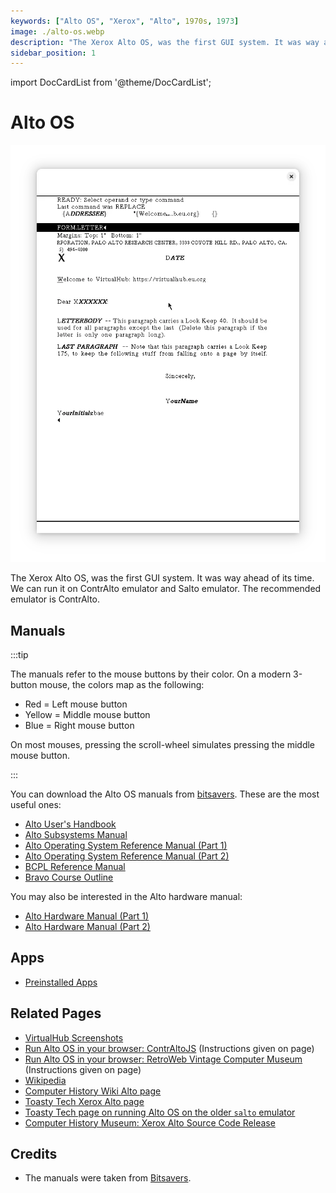 ```yaml
---
keywords: ["Alto OS", "Xerox", "Alto", 1970s, 1973]
image: ./alto-os.webp
description: "The Xerox Alto OS, was the first GUI system. It was way ahead of its time. We can run it on ContrAlto emulator."
sidebar_position: 1
---
```


import DocCardList from '@theme/DocCardList';

# Alto OS

![Alto OS](./alto-os.webp)

The Xerox Alto OS, was the first GUI system. It was way ahead of its time. We can run it on ContrAlto emulator and Salto emulator. The recommended emulator is ContrAlto.

<DocCardList />

## Manuals

:::tip

The manuals refer to the mouse buttons by their color. On a modern 3-button mouse, the colors map as the following:

- Red = Left mouse button
- Yellow = Middle mouse button
- Blue = Right mouse button

On most mouses, pressing the scroll-wheel simulates pressing the middle mouse button.

:::

You can download the Alto OS manuals from [bitsavers](http://bitsavers.org/pdf/xerox/alto/). These are the most useful ones:

- [Alto User's Handbook](http://bitsavers.org/pdf/xerox/alto/Alto_Users_Handbook_Sep79.pdf)
- [Alto Subsystems Manual](http://bitsavers.org/pdf/xerox/alto/AltoSubsystems_Oct79.pdf)
- [Alto Operating System Reference Manual (Part 1)](http://bitsavers.org/pdf/xerox/alto/AltoSWRef.part1.pdf)
- [Alto Operating System Reference Manual (Part 2)](http://bitsavers.org/pdf/xerox/alto/AltoSWRef.part2.pdf)
- [BCPL Reference Manual](http://bitsavers.org/pdf/xerox/alto/bcpl/AltoBCPLdoc.pdf)
- [Bravo Course Outline](http://bitsavers.org/pdf/xerox/alto/BravoCourse.pdf)

You may also be interested in the Alto hardware manual:

- [Alto Hardware Manual (Part 1)](http://bitsavers.org/pdf/xerox/alto/AltoHWRef.part1.pdf)
- [Alto Hardware Manual (Part 2)](http://bitsavers.org/pdf/xerox/alto/AltoHWRef.part2.pdf)

## Apps

- [Preinstalled Apps](/1970s/1973/alto-os/preinstalled-apps/)

## Related Pages

- [VirtualHub Screenshots](https://screenshots.virtualhub.eu.org/1970s/1973/alto-os/)
- [Run Alto OS in your browser: ContrAltoJS](https://archives.loomcom.com/contraltojs/) (Instructions given on page)
- [Run Alto OS in your browser: RetroWeb Vintage Computer Museum ](http://retroweb.maclab.org/articles/Xerox-Alto.html?emulator=salto-alto) (Instructions given on page)
- [Wikipedia](https://en.wikipedia.org/wiki/Xerox_Alto#Software)
- [Computer History Wiki Alto page](https://gunkies.org/wiki/Xerox_Alto)
- [Toasty Tech Xerox Alto page](http://toastytech.com/guis/alto.html)
- [Toasty Tech page on running Alto OS on the older `salto` emulator](http://toastytech.com/guis/salto.html)
- [Computer History Museum: Xerox Alto Source Code Release](https://computerhistory.org/blog/xerox-alto-source-code/)

## Credits

- The manuals were taken from [Bitsavers](http://bitsavers.org).

